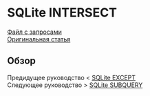 # SQLite INTERSECT ######################

[Файл с запросами][querys]   
[Оригинальная статья][origin]

[querys]: ./querys.sql
[origin]: https://www.sqlitetutorial.net/sqlite-intersect/

## Обзор ##############################


Предидущее руководство < [SQLite EXCEPT][prev]  
Следующее руководство > [SQLite SUBQUERY][next]

[prev]: ../20_Except/translate.md
[next]: ../22_Subquery/translate.md